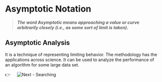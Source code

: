 # Asymptotic Notation
> _**The word Asymptotic means approaching a value or curve arbitrarily closely (i.e., as some sort of limit is taken).**_

## Asymptotic Analysis
<p>
  It is a technique of representing limiting behavior. The methodology has the applications across science. It can be used to analyze the performance of an algorithm for some
  large data set.
</p>

:point_right: &emsp; ![Next - Searching](/Searching)
